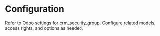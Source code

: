 # Configuration

Refer to Odoo settings for crm_security_group. Configure related models, access rights, and options as needed.
